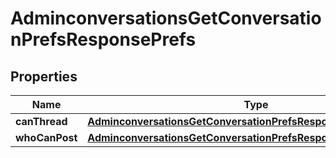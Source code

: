 

# AdminconversationsGetConversationPrefsResponsePrefs


## Properties

| Name | Type | Description | Notes |
|------------ | ------------- | ------------- | -------------|
|**canThread** | [**AdminconversationsGetConversationPrefsResponsePrefsCanThread**](AdminconversationsGetConversationPrefsResponsePrefsCanThread.md) |  |  [optional] |
|**whoCanPost** | [**AdminconversationsGetConversationPrefsResponsePrefsCanThread**](AdminconversationsGetConversationPrefsResponsePrefsCanThread.md) |  |  [optional] |



